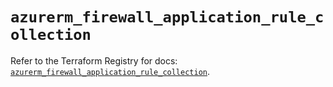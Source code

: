 # `azurerm_firewall_application_rule_collection`

Refer to the Terraform Registry for docs: [`azurerm_firewall_application_rule_collection`](https://registry.terraform.io/providers/hashicorp/azurerm/4.0.1/docs/resources/firewall_application_rule_collection).

